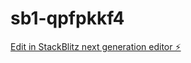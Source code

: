 # sb1-qpfpkkf4

[Edit in StackBlitz next generation editor ⚡️](https://stackblitz.com/~/github.com/Ouassini31/sb1-qpfpkkf4)